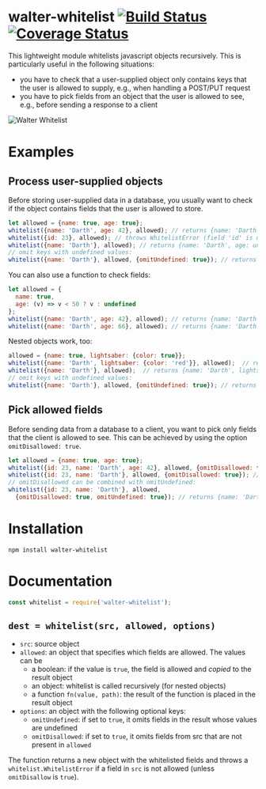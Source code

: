 # walter-whitelist [![Build Status](https://travis-ci.org/paperhive/walter-whitelist.svg?branch=master)](https://travis-ci.org/paperhive/walter-whitelist) [![Coverage Status](https://coveralls.io/repos/paperhive/walter-whitelist/badge.svg?branch=master&service=github)](https://coveralls.io/github/paperhive/walter-whitelist?branch=master)

This lightweight module whitelists javascript objects recursively. This is particularly useful in the following situations:

 * you have to check that a user-supplied object only contains keys that the user is allowed to supply, e.g., when handling a POST/PUT request
 * you have to pick fields from an object that the user is allowed to see, e.g., before sending a response to a client

![Walter Whitelist](https://paperhive.github.io/walter-whitelist/logo.svg)

# Examples

## Process user-supplied objects
Before storing user-supplied data in a database, you usually want to check if the object contains fields that the user is allowed to store.

```javascript
let allowed = {name: true, age: true};
whitelist({name: 'Darth', age: 42}, allowed); // returns {name: 'Darth', age: 42}
whitelist({id: 23}, allowed); // throws WhitelistError (field 'id' is not allowed)
whitelist({name: 'Darth'}, allowed); // returns {name: 'Darth', age: undefined}
// omit keys with undefined values:
whitelist({name: 'Darth'}, allowed, {omitUndefined: true}); // returns {name: 'Darth'}
```

You can also use a function to check fields:
```javascript
let allowed = {
  name: true,
  age: (v) => v < 50 ? v : undefined
};
whitelist({name: 'Darth', age: 42}, allowed); // returns {name: 'Darth', age: 42}
whitelist({name: 'Darth', age: 66}, allowed); // returns {name: 'Darth', age: undefined}
```

Nested objects work, too:
```javascript
allowed = {name: true, lightsaber: {color: true}};
whitelist({name: 'Darth', lightsaber: {color: 'red'}}, allowed);  // returns {name: 'Darth', lightsaber: {color: 'red'}}
whitelist({name: 'Darth'}, allowed);  // returns {name: 'Darth', lightsaber: {color: undefined}}
// omit keys with undefined values:
whitelist({name: 'Darth'}, allowed, {omitUndefined: true}); // returns {name: 'Darth', lightsaber: {}}
```

## Pick allowed fields
Before sending data from a database to a client, you want to pick only fields that the client is allowed to see. This can be achieved by using the option `omitDisallowed: true`.

```javascript
let allowed = {name: true, age: true};
whitelist({id: 23, name: 'Darth', age: 42}, allowed, {omitDisallowed: true}); // returns {name: 'Darth', age: 42}
whitelist({id: 23, name: 'Darth'}, allowed, {omitDisallowed: true}); // returns {name: 'Darth', age: undefined}
// omitDisallowed can be combined with omitUndefined:
whitelist({id: 23, name: 'Darth'}, allowed,
  {omitDisallowed: true, omitUndefined: true}); // returns {name: 'Darth'}
```

# Installation
```
npm install walter-whitelist
```

# Documentation
```javascript
const whitelist = require('walter-whitelist');
```

## `dest = whitelist(src, allowed, options)`
 * `src`: source object
 * `allowed`: an object that specifies which fields are allowed. The values can be
    * a boolean: if the value is `true`, the field is allowed and *copied* to the result object
    * an object: whitelist is called recursively (for nested objects)
    * a function `fn(value, path)`: the result of the function is placed in the result object
 * `options`: an object with the following optional keys:
    * `omitUndefined`: if set to `true`, it omits fields in the result whose values are undefined
    * `omitDisallowed`: if set to `true`, it omits fields from src that are not present in `allowed`

The function returns a new object with the whitelisted fields and throws a `whitelist.WhitelistError` if a field in `src` is not allowed (unless `omitDisallow` is `true`).
